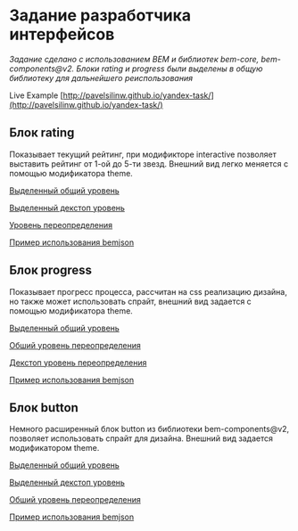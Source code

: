 Задание разработчика интерфейсов
================================

*Задание сделано с использованием BEM и библиотек bem-core, bem-components@v2.*
*Блоки rating и progress были выделены в общую библиотеку для дальнейшего реиспользования*

Live Example [http://pavelsilinw.github.io/yandex-task/](http://pavelsilinw.github.io/yandex-task/)

Блок rating
-----------
Показывает текущий рейтинг, при модификторе interactive позволяет выставить рейтинг от 1-ой до 5-ти звезд. Внешний вид легко меняется с помощью модификатора theme.

[Выделенный общий уровень](https://github.com/pavelsilinw/bem-interface-lib/tree/master/common.blocks/rating)

[Выделенный декстоп уровень](https://github.com/pavelsilinw/bem-interface-lib/tree/master/desktop.blocks/rating)

[Уровень переопределения](https://github.com/pavelsilinw/yandex-task/tree/master/common.blocks/rating)


[Пример использования bemjson](https://github.com/pavelsilinw/yandex-task/blob/master/desktop.bundles/rating/rating.bemjson.js)


Блок progress
-------------
Показывает прогресс процесса, рассчитан на css реализацию дизайна, но также может использовать спрайт, внешний вид задается с помощью модификатора theme.

[Выделенный общий уровень](https://github.com/pavelsilinw/bem-interface-lib/tree/master/common.blocks/progress)

[Обший уровень переопределения](https://github.com/pavelsilinw/yandex-task/tree/master/common.blocks/progress)

[Декстоп уровень переопределения](https://github.com/pavelsilinw/yandex-task/tree/master/desktop.blocks/progress)


[Пример использования bemjson](https://github.com/pavelsilinw/yandex-task/blob/master/desktop.bundles/progress/progress.bemjson.js)


Блок button
-------------
Немного расширенный блок button из библиотеки bem-components@v2, позволяет использовать спрайт для дизайна. Внешний вид задается модификатором theme.

[Выделенный общий уровень](https://github.com/pavelsilinw/bem-interface-lib/tree/master/common.blocks/button)

[Выделенный декстоп уровень](https://github.com/pavelsilinw/bem-interface-lib/tree/master/desktop.blocks/button)

[Обший уровень переопределения](https://github.com/pavelsilinw/yandex-task/tree/master/common.blocks/button)


[Пример использования bemjson](https://github.com/pavelsilinw/yandex-task/blob/master/desktop.bundles/button/button.bemjson.js)